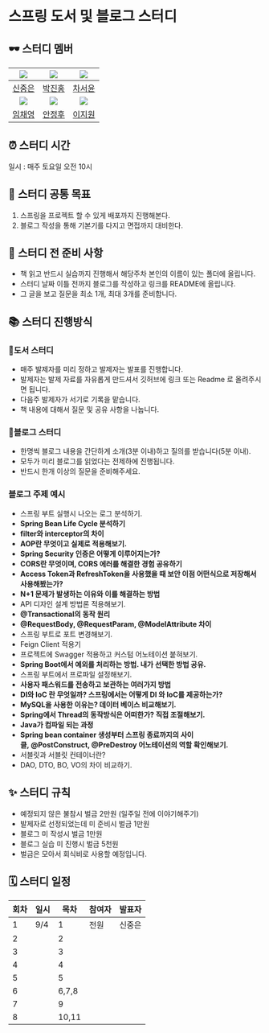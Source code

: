 # 스프링 도서 및 블로그 스터디

## 🕶️ 스터디 멤버

|  ![](https://github.com/Hawardshin.png?size=100)  |   ![](https://github.com/JiinHong.png?size=100)    |  ![](https://github.com/sunyou10.png?size=100)  |
| :--------------------------------------------: | :-----------------------------------------------: | :--------------------------------------------: |
|      [신중은](https://github.com/Hawardshin)      |       [박진홍](https://github.com/JiinHong)        |      [차서윤](https://github.com/sunyou10)      |
| ![](https://github.com/chaeyoungeee.png?size=100) | ![](https://github.com/Jeongh00.png?size=100) | ![](https://github.com/orieasy1.png?size=100) |
|     [임채영](https://github.com/chaeyoungeee)     |     [안정후](https://github.com/Jeongh00)     |     [이지원](https://github.com/orieasy1)     |

## ⏰ 스터디 시간

일시 : 매주 토요일 오전 10시

## 🎯 스터디 공통 목표

1. 스프링을 프로젝트 할 수 있게 배포까지 진행해본다.
2. 블로그 작성을 통해 기본기를 다지고 면접까지 대비한다. 

## 🥊 스터디 전 준비 사항

- 책 읽고 반드시 실습까지 진행해서 해당주차 본인의 이름이 있는 폴더에 올립니다.
- 스터디 날짜 이틀 전까지 블로그를 작성하고 링크를 README에 올립니다.
- 그 글을 보고 질문을 최소 1개, 최대 3개를 준비합니다.

## 📚 스터디 진행방식
### 📖도서 스터디
- 매주 발제자를 미리 정하고 발제자는 발표를 진행합니다.
- 발제자는 발제 자료를 자유롭게 만드셔서 깃허브에 링크 또는 Readme 로 올려주시면 됩니다.
- 다음주 발제자가 서기로 기록을 맡습니다.
- 책 내용에 대해서 질문 및 공유 사항을 나눕니다.
### 📝블로그 스터디
- 한명씩 블로그 내용을 간단하게 소개(3분 이내)하고 질의를 받습니다(5분 이내).
- 모두가 미리 블로그를 읽었다는 전제하에 진행됩니다.
- 반드시 한개 이상의 질문을 준비해주세요.
### 블로그 주제 예시 
- 스프링 부트 실행시 나오는 로그 분석하기.
- **Spring Bean Life Cycle 분석하기**
- **filter와 interceptor의 차이**
- **AOP란 무엇이고 실제로 적용해보기.**
- **Spring Security 인증은 어떻게 이루어지는가?**
- **CORS란 무엇이며, CORS 에러를 해결한 경험 공유하기**
- **Access Token과 RefreshToken을 사용했을 때 보안 이점 어떤식으로 저장해서 사용해봤는가?**
- **N+1 문제가 발생하는 이유와 이를 해결하는 방법**
- API 디자인 설계 방법론 적용해보기.
- **@Transactional의 동작 원리**
- **@RequestBody, @RequestParam, @ModelAttribute 차이**
- 스프링 부트로 포트 변경해보기.
- Feign Client 적용기
- 프로젝트에 Swagger 적용하고 커스텀 어노테이션 붙혀보기.
- **Spring Boot에서 예외를 처리하는 방법. 내가 선택한 방법 공유.**
- 스프링 부트에서 프로파일 설정해보기.
- **사용자 패스워드를 전송하고 보관하는 여러가지 방법**
- **DI와 IoC 란 무엇일까? 스프링에서는 어떻게 DI 와 IoC를 제공하는가?**
- **MySQL을 사용한 이유는? 데이터 베이스 비교해보기.**
- **Spring에서 Thread의 동작방식은 어떠한가? 직접 조절해보기.**
- **Java가 컴파일 되는 과정**
- **Spring bean container 생성부터 스프링 종료까지의 사이클, @PostConstruct, @PreDestroy 어노테이션의 역할 확인해보기.**
- 서블릿과 서블릿 컨테이너란?
- DAO, DTO, BO, VO의 차이 비교하기.

## ✨ 스터디 규칙

- 예정되지 않은 불참시 벌금 2만원 (일주일 전에 이야기해주기)
- 발제자로 선정되었는데 미 준비시 벌금 1만원
- 블로그 미 작성시 벌금 1만원
- 블로그 실습 미 진행시 벌금 5천원
- 벌금은 모아서 회식비로 사용할 예정입니다.

## 🗓 스터디 일정

| 회차 | 일시 | 목차               | 참여자 | 발표자 |
| ---- | ---- | ------------------ | ------ | ------ |
| 1    |  9/4 |      1   |  전원   |  신중은  |
| 2    |  |   2 |    |   |
| 3    |  |   3 |   |  |
| 4    | |     4    |   |  |
| 5    |   |    5   |    |  |
| 6    |  |     6,7,8   | |  |
| 7    |  |     9    |  |  |
| 8    |  | 10,11 |  |  |
